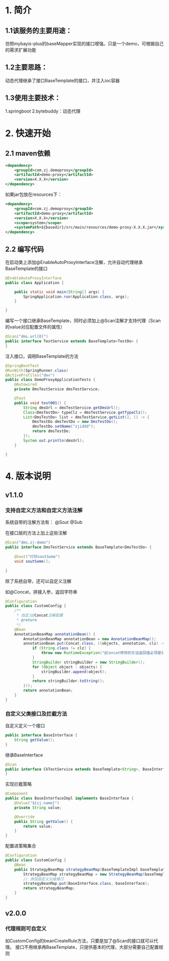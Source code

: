 # 1. 简介

## 1.1该服务的主要用途：

仿照mybayis-plus的baseMapper实现的接口增强。只是一个demo，可根据自己的需求扩展功能

## 1.2主要思路：

动态代理继承了接口BaseTemplate的接口，并注入ioc容器

## 1.3使用主要技术：

1.springboot
2.bytebuddy：动态代理

# 2. 快速开始

## 2.1 maven依赖

```xml
<dependency>
    <groupId>com.zj.demoproxy</groupId>
    <artifactId>demo-proxy</artifactId>
    <version>X.X.X</version>
</dependency>
```
如果jar包放在resources下：
```xml
<dependency>
    <groupId>com.zj.demoproxy</groupId>
    <artifactId>demo-proxy</artifactId>
    <version>X.X.X</version>
    <scope>system</scope>
    <systemPath>${basedir}/src/main/resources/demo-proxy-X.X.X.jar</systemPath>
</dependency>
```

## 2.2 编写代码

在启动类上添加@EnableAutoProxyInterface注解，允许自动代理继承BaseTemplate的接口

```java
@EnableAutoProxyInterface
public class Application {

    public static void main(String[] args) {
        SpringApplication.run(Application.class, args);
    }

}
```

编写一个接口继承BaseTemplate<T>，同时必须加上@Scan注解才支持代理（Scan的value对应配置文件的属性）

```java
@Scan("dms.url[0]")
public interface TestService extends BaseTemplate<TestDo> {
}
```

注入接口，调用BaseTemplate的方法

```java
@SpringBootTest
@RunWith(SpringRunner.class)
@ActiveProfiles("dev")
public class DemoProxyApplicationTests {
    @Autowired
    private DmsTestService dmsTestService;

    @Test
    public void test001() {
        String dmsUrl = dmsTestService.getDmsUrl();
        Class<DmsTestDo> typeClz = dmsTestService.getTypeClz();
        List<DmsTestDo> list = dmsTestService.getList(2, () -> {
            DmsTestDo dmsTestDo = new DmsTestDo();
            dmsTestDo.setName("zjiddd");
            return dmsTestDo;
        });
        System.out.println(dmsUrl);
    }

}
```

# 4. 版本说明

## v1.1.0 

### 支持自定义方法和自定义方法注解

系统自带的注解方法有： @Sout @Sub

在接口层的方法上加上这些注解

```java
@Scan("dms.zj-demo")
public interface DmsTestService extends BaseTemplate<DmsTestDo> {
    
    @Sout("打印soutSome")
    void soutSome();
    
}
```

除了系统自带，还可以自定义注解

如@Concat，拼接入参，返回字符串

```java
@Configuration
public class CustomConfig {
    /**
     * 自定义@Concat注解配置
     * @return
     */
    @Bean
    AnnotationBeanMap annotationBean() {
        AnnotationBeanMap annotationBean = new AnnotationBeanMap();
        annotationBean.put(Concat.class, ((objects, annotation, clz) -> {
            if (String.class != clz) {
                throw new RuntimeException("@Concat修饰的方法返回值必须是String类型");
            }
            StringBuilder stringBuilder = new StringBuilder();
            for (Object object : objects) {
                stringBuilder.append(object);
            }
            return stringBuilder.toString();
        }));
        return annotationBean;
    }
}
```

### 自定义父类接口及拦截方法

自定义定义一个接口

```java
public interface BaseInterface {
    String getValue();
}
```

继承BaseInterface

```java
@Scan
public interface CkTestService extends BaseTemplate<String>, BaseInterface {
}
```

实现拦截策略

```java
@Component
public class BaseInterfaceImpl implements BaseInterface {
    @Value("${zj.name}")
    private String value;

    @Override
    public String getValue() {
        return value;
    }
}
```

配置进策略集合

```java
@Configuration
public class CustomConfig {
    @Bean
    public StrategyBeanMap strategyBeanMap(BaseTemplateImpl baseTemplateImpl, BaseInterfaceImpl baseInterface){
        StrategyBeanMap strategyBeanMap = new StrategyBeanMap(baseTemplateImpl);
        // 添加自定义父级接口
        strategyBeanMap.put(BaseInterface.class, baseInterface);
        return strategyBeanMap;
    }
}
```

## v2.0.0 

### 代理规则可自定义

如CustomConfig的beanCreateRule方法，只要是加了@Scan的接口就可以代理。
接口不用继承再BaseTemplate，只提供基本的代理，大部分需要自己配置规则
